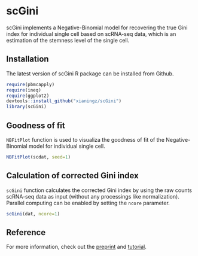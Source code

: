 # scGini
scGini implements a Negative-Binomial model for recovering the true Gini index for individual single cell based on scRNA-seq data, which is an estimation of the stemness level of the single cell.

## Installation
The latest version of scGini R package can be installed from Github.  
```r
require(pbmcapply)
require(ineq)
require(ggplot2)
devtools::install_github("xianingz/scGini")
library(scGini)
```

## Goodness of fit  
`NBFitPlot` function is used to visualiza the goodness of fit of the Negative-Binomial model for individual single cell.
```r
NBFitPlot(scdat, seed=1)
```

## Calculation of corrected Gini index  
`scGini` function calculates the corrected Gini index by using the raw counts scRNA-seq data as input (without any processings like normalization). Parallel computing can be enabled by setting the `ncore` parameter.
```r
scGini(dat, ncore=1)
```

## Reference
For more information, check out the [preprint]() and [tutorial]().

